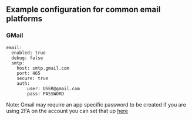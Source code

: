 ## Example configuration for common email platforms

### GMail
```
email:
  enabled: true
  debug: false
  smtp:
    host: smtp.gmail.com
    port: 465
    secure: true
    auth:
        user: USER@gmail.com
        pass: PASSWORD
```

Note: Gmail may require an app specific password to be created if you are using 2FA on the account you can set that up [here](https://security.google.com/settings/security/apppasswords)
